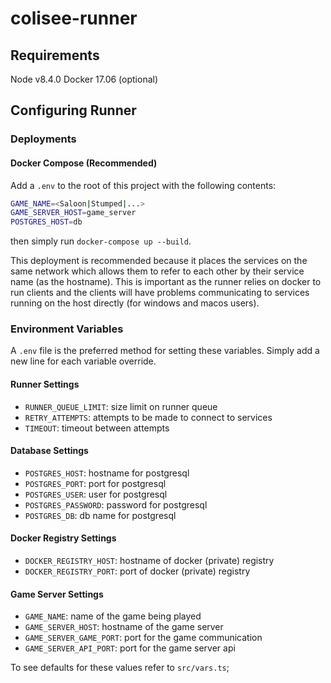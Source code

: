 # colisee-runner

## Requirements 

Node v8.4.0
Docker 17.06 (optional)

## Configuring Runner

### Deployments

#### Docker Compose (Recommended)

Add a `.env` to the root of this project with the following contents:

```bash
GAME_NAME=<Saloon|Stumped|...>
GAME_SERVER_HOST=game_server
POSTGRES_HOST=db
```

then simply run `docker-compose up --build`.

This deployment is recommended because it places the services
on the same network which allows them to refer to each other
by their service name (as the hostname). This is important as
the runner relies on docker to run clients and the clients
will have problems communicating to services running on the host
directly (for windows and macos users).

### Environment Variables

A `.env` file is the preferred method for setting these variables. Simply add a new line for each variable override.

#### Runner Settings

* `RUNNER_QUEUE_LIMIT`: size limit on runner queue
* `RETRY_ATTEMPTS`: attempts to be made to connect to services
* `TIMEOUT`: timeout between attempts

#### Database Settings

* `POSTGRES_HOST`: hostname for postgresql
* `POSTGRES_PORT`: port for postgresql
* `POSTGRES_USER`: user for postgresql
* `POSTGRES_PASSWORD`: password for postgresql
* `POSTGRES_DB`: db name for postgresql

#### Docker Registry Settings

* `DOCKER_REGISTRY_HOST`: hostname of docker (private) registry
* `DOCKER_REGISTRY_PORT`: port of docker (private) registry

#### Game Server Settings

* `GAME_NAME`: name of the game being played
* `GAME_SERVER_HOST`: hostname of the game server
* `GAME_SERVER_GAME_PORT`: port for the game communication
* `GAME_SERVER_API_PORT`: port for the game server api

To see defaults for these values refer to `src/vars.ts`;